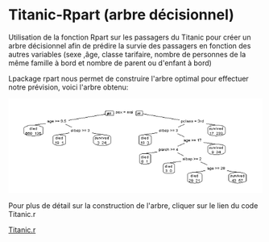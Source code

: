 # Titanic-Rpart (arbre décisionnel)

Utilisation de la fonction Rpart sur les passagers du Titanic pour créer un arbre décisionnel afin de prédire la survie des passagers en fonction des autres variables (sexe ,âge, classe tarifaire, nombre de personnes de la même famille à bord et nombre de parent ou d'enfant à bord)

Lpackage rpart nous permet de construire l'arbre optimal pour effectuer notre prévision, voici l'arbre obtenu:  

![Arbre titanic optimal](https://github.com/fmny/Titanic/blob/main/Arbre%20titanic.jpeg)

Pour plus de détail sur la construction de l'arbre, cliquer sur le lien du code Titanic.r  

[Titanic.r](https://github.com/fmny/Titanic/blob/main/titanic.R)



